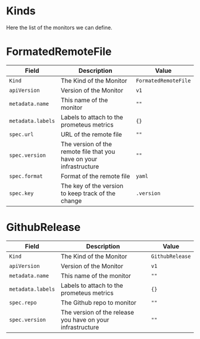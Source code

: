 Kinds
=====

Here the list of the monitors we can define.

# FormatedRemoteFile

| Field | Description |Value |
| ----- | ----- | ----- |
| `Kind` | The Kind of the Monitor | `FormatedRemoteFile` |
| `apiVersion` | Version of the Monitor | `v1` |
| `metadata.name` | This name of the monitor | `""` |
| `metadata.labels` | Labels to attach to the prometeus metrics | `{}` |
| `spec.url` | URL of the remote file | `""` |
| `spec.version` | The version of the remote file that you have on your infrastructure | `""` |
| `spec.format`   | Format of the remote file | `yaml` |
| `spec.key` | The key of the version to keep track of the change | `.version` |

# GithubRelease

| Field | Description |Value |
| ----- | ----- | ----- |
| `Kind` | The Kind of the Monitor | `GithubRelease` |
| `apiVersion` | Version of the Monitor | `v1` |
| `metadata.name` | This name of the monitor | `""` |
| `metadata.labels` | Labels to attach to the prometeus metrics | `{}` |
| `spec.repo` | The Github repo to monitor | `""` |
| `spec.version` | The version of the release you have on your infrastructure | `""` |

